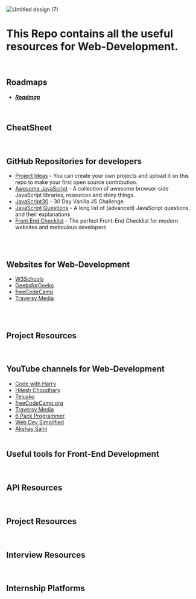 ![Untitled design (7)](https://user-images.githubusercontent.com/83531337/159842377-ed16c956-cd6a-4847-8832-ea4285d02898.png)


# This Repo contains all the useful resources for Web-Development.

<br>


## Roadmaps
* **[*Roadmap*](https://github.com/Aashutosh0033/Web-Dev-Resources/blob/main/Roadmaps.md)**
<br>

## CheatSheet 
<br>

## GitHub Repositories for developers
* [Project Ideas](https://github.com/akshaymarch7/project-ideas) - You can create your own projects and upload it on this repo to make your first open source contribution.<br>
* [Awesome JavaScript](https://github.com/sorrycc/awesome-javascript) - A collection of awesome browser-side JavaScript libraries, resources and shiny things.<br>
* [JavaScript30](https://github.com/wesbos/JavaScript30) - 30 Day Vanilla JS Challenge <br>
* [JavaScript Questions](https://github.com/lydiahallie/javascript-questions) - A long list of (advanced) JavaScript questions, and their explanations <br>
* [Front End Checklist](https://github.com/thedaviddias/Front-End-Checklist) -  The perfect Front-End Checklist for modern websites and meticulous developers<br>

<br><br>

## Websites for Web-Development
* [W3Schools](https://www.w3schools.com/default.asp)
* [GeeksforGeeks](https://www.geeksforgeeks.org/)
* [freeCodeCamp](https://www.freecodecamp.org/)
* [Traversy Media](https://www.traversymedia.com/)

<br><br>

## Project Resources
<br>

## YouTube channels for Web-Development
* [Code with Harry](https://youtube.com/c/CodeWithHarry)
* [Hitesh Choudhary](https://youtube.com/c/HiteshChoudharydotcom)
* [Telusko](https://youtube.com/c/Telusko)
* [freeCodeCamp.org](https://youtube.com/c/Freecodecamp)
* [Traversy Media](https://youtube.com/c/TraversyMedia)
* [6 Pack Programmer](https://youtube.com/c/6PackProgrammer)
* [Web Dev Simplified](https://youtube.com/c/WebDevSimplified)
* [Akshay Saini](https://youtube.com/c/akshaymarch7)
<br><br>

## Useful tools for Front-End Development 
<br>

## API Resources
<br>

## Project Resources
<br>

## Interview Resources
<br>

## Internship Platforms
<br>


